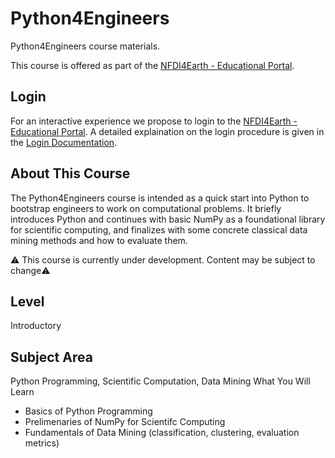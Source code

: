 # Python4Engineers
Python4Engineers course materials.

This course is offered as part of the [NFDI4Earth - Educational Portal](https://edutrain.nfdi4earth.de/).

## Login
For an interactive experience we propose to login to the [NFDI4Earth - Educational Portal](https://edutrain.nfdi4earth.de/). 
A detailed explaination on the login procedure is given in the [Login Documentation](docs/Login_NFDI4Earth.md).



## About This Course

The Python4Engineers course is intended as a quick start into Python to bootstrap engineers to work on computational problems. It briefly introduces Python and continues with basic NumPy as a foundational library for scientific computing, and finalizes with some concrete classical data mining methods and how to evaluate them.

⚠️ This course is currently under development. Content may be subject to change⚠️


## Level
Introductory



## Subject Area

Python Programming, Scientific Computation, Data Mining
What You Will Learn

- Basics of Python Programming
- Prelimenaries of NumPy for Scientifc Computing
- Fundamentals of Data Mining (classification, clustering, evaluation metrics)

